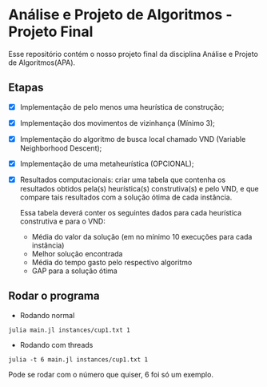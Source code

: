 # Análise e Projeto de Algoritmos - Projeto Final

Esse repositório contém o nosso projeto final da disciplina Análise e Projeto de Algoritmos(APA).

## Etapas

- [x] Implementação de pelo menos uma heurística de construção;
- [x] Implementação dos movimentos de vizinhança (Mínimo 3);
- [X] Implementação do algoritmo de busca local chamado VND (Variable Neighborhood Descent);
- [X] Implementação de uma metaheurística (OPCIONAL);
- [X] Resultados computacionais: criar uma tabela que contenha os resultados obtidos pela(s) heurística(s)
      construtiva(s) e pelo VND, e que compare tais resultados com a solução ótima de cada instância.
      
     Essa tabela deverá conter os seguintes dados para cada heurística construtiva e para o VND:
     
     * Média do valor da solução (em no mínimo 10 execuções para cada instância)
     * Melhor solução encontrada
     * Média do tempo gasto pelo respectivo algoritmo
     * GAP para a solução ótima

## Rodar o programa

* Rodando normal
```shell
julia main.jl instances/cup1.txt 1
```

* Rodando com threads
```shell
julia -t 6 main.jl instances/cup1.txt 1
```

Pode se rodar com o número que quiser, 6 foi só um exemplo.